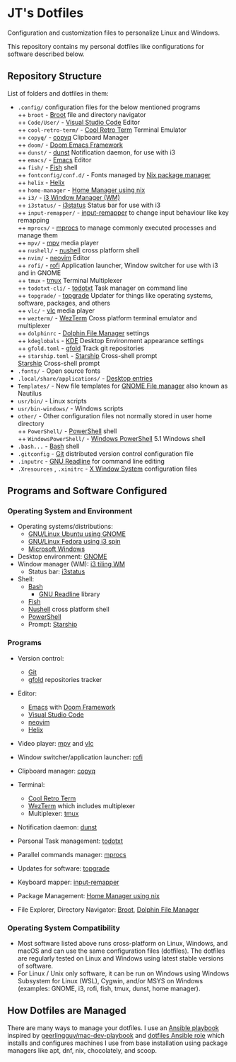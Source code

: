 # JT's Dotfiles

Configuration and customization files to personalize Linux and Windows.

This repository contains my personal dotfiles like configurations for software described below.

## Repository Structure

List of folders and dotfiles in them:

+ `.config/` configuration files for the below mentioned programs<br/>
++ `broot` - [Broot](https://dystroy.org/broot/) file and directory navigator<br/>
++ `Code/User/` - [Visual Studio Code](https://code.visualstudio.com/) Editor<br/>
++ `cool-retro-term/` - [Cool Retro Term](https://github.com/Swordfish90/cool-retro-term) Terminal Emulator<br/>
++ `copyq/` - [copyq](https://hluk.github.io/CopyQ/) Clipboard Manager<br/>
++ `doom/` - [Doom Emacs Framework](https://github.com/doomemacs/doomemacs)<br/>
++ `dunst/` - [dunst](https://dunst-project.org/) Notification daemon, for use with i3<br/>
++ `emacs/` - [Emacs](https://www.gnu.org/software/emacs/) Editor<br/>
++ `fish/` - [Fish](https://fishshell.com/) shell<br/>
++ `fontconfig/conf.d/` - Fonts managed by [Nix package manager](https://nixos.org/)<br/>
++ `helix` - [Helix](https://helix-editor.com/)<br/>
++ `home-manager` - [Home Manager using nix](https://github.com/nix-community/home-manager)<br/>
++ `i3/` - [i3 Window Manager (WM)](https://i3wm.org/)<br/>
++ `i3status/` - [i3status](https://i3wm.org/docs/i3status.html) Status bar for use with i3<br/>
++ `input-remapper/` - [input-remapper](https://github.com/sezanzeb/input-remapper) to change input behaviour like key remapping<br/>
++ `mprocs/` - [mprocs](https://github.com/pvolok/mprocs) to manage commonly executed processes and manage them<br/>
++ `mpv/` - [mpv](https://mpv.io/) media player<br/>
++ `nushell/` - [nushell](https://www.nushell.sh/) cross platform shell<br/>
++ `nvim/` - [neovim](https://neovim.io/) Editor<br/>
++ `rofi/` - [rofi](https://github.com/davatorium/rofi) Application launcher, Window switcher for use with i3 and in GNOME<br/>
++ `tmux` - [tmux](https://github.com/tmux/tmux/wiki) Terminal Multiplexer<br/>
++ `todotxt-cli/` - [todotxt](https://github.com/todotxt/todo.txt-cli) Task manager on command line<br/>
++ `topgrade/` - [topgrade](https://github.com/topgrade-rs/topgrade) Updater for things like operating systems, software, packages, and others<br/>
++ `vlc/` - [vlc](https://www.videolan.org/vlc/) media player<br/>
++ `wezterm/` - [WezTerm](https://wezfurlong.org/wezterm/index.html) Cross platform terminal emulator and multiplexer<br/>
++ `dolphinrc` - [Dolphin File Manager](https://apps.kde.org/dolphin/) settings <br/>
++ `kdeglobals` - [KDE](https://kde.org/) Desktop Environment appearance settings<br/>
++ `gfold.toml` - [gfold](https://github.com/nickgerace/gfold) Track git repositories<br/>
++ `starship.toml` - [Starship](https://starship.rs/) Cross-shell prompt<br/>[Starship](https://starship.rs/) Cross-shell prompt<br/>
+ `.fonts/` - Open source fonts<br/>
+ `.local/share/applications/` - [Desktop entries](https://wiki.archlinux.org/title/desktop_entries)<br/>
+ `Templates/` - New file templates for [GNOME File manager](https://wiki.gnome.org/action/show/Apps/Files?action=show&redirect=Apps%2FNautilus) also known as Nautilus<br/>
+ `usr/bin/` - Linux scripts<br/>
+ `usr/bin-windows/` - Windows scripts<br/>
+ `other/` - Other configuration files not normally stored in user home directory<br/>
++ `PowerShell/` - [PowerShell](https://learn.microsoft.com/en-us/powershell/scripting/overview?view=powershell) shell<br/>
++ `WindowsPowerShell/` - [Windows PowerShell](https://learn.microsoft.com/en-us/powershell/scripting/windows-powershell/starting-windows-powershell) 5.1 Windows shell<br/>
+ `.bash...` - [Bash](https://www.gnu.org/software/bash/) shell<br/>
+ `.gitconfig` - [Git](https://git-scm.com/) distributed version control configuration file<br/>
+ `.inputrc` - [GNU Readline](https://tiswww.cwru.edu/php/chet/readline/rltop.html) for command line editing<br/>
+ `.Xresources` , `.xinitrc` - [X Window System](https://www.x.org/wiki/) configuration files<br/>

## Programs and Software Configured

### Operating System and Environment

- Operating systems/distributions:
  - [GNU/Linux Ubuntu using GNOME](https://ubuntu.com/desktop)
  - [GNU/Linux Fedora using i3 spin](https://spins.fedoraproject.org/en/i3/)
  - [Microsoft Windows](https://www.microsoft.com/en-ca/windows)
- Desktop environment: [GNOME](https://www.gnome.org/)
- Window manager (WM): [i3 tiling WM](https://i3wm.org/)
  - Status bar: [i3status](https://i3wm.org/docs/i3status.html)
- Shell:
  - [Bash](https://www.gnu.org/software/bash/) 
    - [GNU Readline](https://tiswww.cwru.edu/php/chet/readline/rltop.html) library
  - [Fish](https://fishshell.com/)
  - [Nushell](https://www.nushell.sh/) cross platform shell
  - [PowerShell](https://learn.microsoft.com/en-us/powershell/scripting/overview?view=powershell)
  - Prompt: [Starship](https://starship.rs/)

### Programs

- Version control: 
  - [Git](https://git-scm.com/)
  - [gfold](https://github.com/nickgerace/gfold) repositories tracker
- Editor:
  - [Emacs](https://www.gnu.org/software/emacs/) with [Doom Framework](https://github.com/doomemacs/doomemacs)
  - [Visual Studio Code](https://code.visualstudio.com/)
  - [neovim](https://neovim.io/)
  - [Helix](https://helix-editor.com/)
- Video player: [mpv](https://mpv.io/) and [vlc](https://www.videolan.org/vlc/)

- Window switcher/application launcher: [rofi](https://github.com/davatorium/rofi)
- Clipboard manager: [copyq](https://hluk.github.io/CopyQ/)
- Terminal:
  - [Cool Retro Term](https://github.com/Swordfish90/cool-retro-term)
  - [WezTerm](https://wezfurlong.org/wezterm/index.html) which includes multiplexer 
  - Multiplexer: [tmux](https://github.com/tmux/tmux/wiki)
- Notification daemon: [dunst](https://dunst-project.org/)
- Personal Task management: [todotxt](https://github.com/todotxt/todo.txt-cli)
- Parallel commands manager: [mprocs](https://github.com/pvolok/mprocs)
- Updates for software: [topgrade](https://github.com/topgrade-rs/topgrade)
- Keyboard mapper: [input-remapper](https://github.com/sezanzeb/input-remapper)
- Package Management: [Home Manager using nix](https://github.com/nix-community/home-manager)
- File Explorer, Directory Navigator: [Broot](https://dystroy.org/broot/), [Dolphin File Manager](https://apps.kde.org/dolphin/)

### Operating System Compatibility

- Most software listed above runs cross-platform on Linux, Windows, and macOS and can use the same configuration files (dotfiles). The dotfiles are regularly tested on Linux and Windows using latest stable versions of software.
- For Linux / Unix only software, it can be run on Windows using Windows Subsystem for Linux (WSL), Cygwin, and/or MSYS on Windows (examples: GNOME, i3, rofi, fish, tmux, dunst, home manager).

## How Dotfiles are Managed

There are many ways to manage your dotfiles. I use an [Ansible playbook](https://github.com/justunsix/dotfiles-playbook) inspired by [geerlingguy/mac-dev-playbook](https://github.com/geerlingguy/mac-dev-playbook) and [dotfiles Ansible role](https://github.com/geerlingguy/ansible-role-dotfiles) which installs and configures machines I use from base installation using package managers like apt, dnf, nix, chocolately, and scoop.
